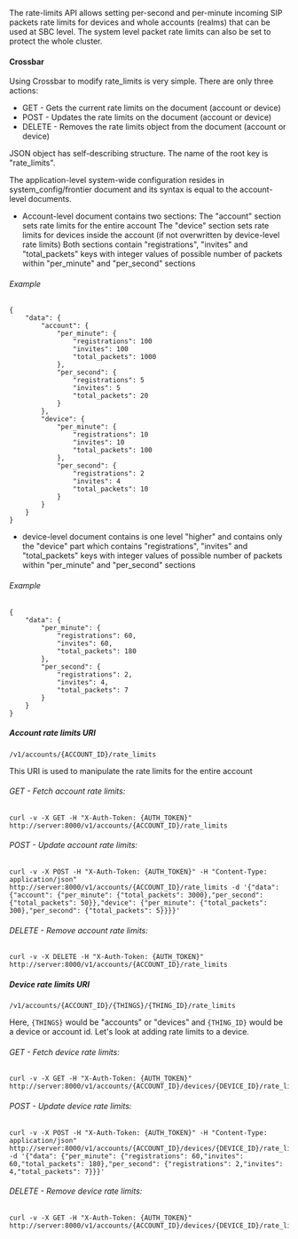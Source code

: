 

The rate-limits API allows setting per-second and per-minute incoming SIP packets rate limits for devices and whole accounts (realms) that can be used at SBC level. The system level packet rate limits can also be set to protect the whole cluster.

#### Crossbar

Using Crossbar to modify rate_limits is very simple. There are only three actions:

* GET - Gets the current rate limits on the document (account or device)
* POST - Updates the rate limits on the document (account or device)
* DELETE - Removes the rate limits object from the document (account or device)

JSON object has self-describing structure. The name of the root key is "rate_limits".

The application-level system-wide configuration resides in system_config/frontier document and its syntax is equal to
the account-level documents.


 * Account-level document contains two sections:
   The "account" section sets rate limits for the entire account
   The "device" section sets rate limits for devices inside the account (if not overwritten by device-level rate limits)
   Both sections contain "registrations", "invites" and "total\_packets" keys with integer values of possible number of packets within
    "per\_minute" and "per\_second" sections

###### Example

````
{
    "data": {
        "account": {
            "per_minute": {
                "registrations": 100
                "invites": 100
                "total_packets": 1000
            },
            "per_second": {
                "registrations": 5
                "invites": 5
                "total_packets": 20
            }
        },
        "device": {
            "per_minute": {
                "registrations": 10
                "invites": 10
                "total_packets": 100
            },
            "per_second": {
                "registrations": 2
                "invites": 4
                "total_packets": 10
            }
        }
    }
}
````

 * device-level document contains is one level "higher" and contains only the "device" part
    which contains "registrations", "invites" and "total\_packets" keys with integer values of possible number of packets within
    "per\_minute" and "per\_second" sections

###### Example

````
{
    "data": {
        "per_minute": {
            "registrations": 60,
            "invites": 60,
            "total_packets": 180
        },
        "per_second": {
            "registrations": 2,
            "invites": 4,
            "total_packets": 7
        }
    }
}
````

##### Account rate limits URI

`/v1/accounts/{ACCOUNT_ID}/rate_limits`

This URI is used to manipulate the rate limits for the entire account

###### _GET_ - Fetch account rate limits:

    curl -v -X GET -H "X-Auth-Token: {AUTH_TOKEN}" http://server:8000/v1/accounts/{ACCOUNT_ID}/rate_limits

###### _POST_ - Update account rate limits:

    curl -v -X POST -H "X-Auth-Token: {AUTH_TOKEN}" -H "Content-Type: application/json" http://server:8000/v1/accounts/{ACCOUNT_ID}/rate_limits -d '{"data": {"account": {"per_minute": {"total_packets": 3000},"per_second": {"total_packets": 50}},"device": {"per_minute": {"total_packets": 300},"per_second": {"total_packets": 5}}}}'

###### _DELETE_ - Remove account rate limits:

    curl -v -X DELETE -H "X-Auth-Token: {AUTH_TOKEN}" http://server:8000/v1/accounts/{ACCOUNT_ID}/rate_limits

##### Device rate limits URI

`/v1/accounts/{ACCOUNT_ID}/{THINGS}/{THING_ID}/rate_limits`

Here, `{THINGS}` would be "accounts" or "devices" and `{THING_ID}` would be a device or account id. Let's look at adding rate limits to a device.

###### _GET_ - Fetch device rate limits:

    curl -v -X GET -H "X-Auth-Token: {AUTH_TOKEN}" http://server:8000/v1/accounts/{ACCOUNT_ID}/devices/{DEVICE_ID}/rate_limits

###### _POST_ - Update device rate limits:

    curl -v -X POST -H "X-Auth-Token: {AUTH_TOKEN}" -H "Content-Type: application/json" http://server:8000/v1/accounts/{ACCOUNT_ID}/devices/{DEVICE_ID}/rate_limits -d '{"data": {"per_minute": {"registrations": 60,"invites": 60,"total_packets": 180},"per_second": {"registrations": 2,"invites": 4,"total_packets": 7}}}'

###### _DELETE_ - Remove device rate limits:

    curl -v -X GET -H "X-Auth-Token: {AUTH_TOKEN}" http://server:8000/v1/accounts/{ACCOUNT_ID}/devices/{DEVICE_ID}/rate_limits
